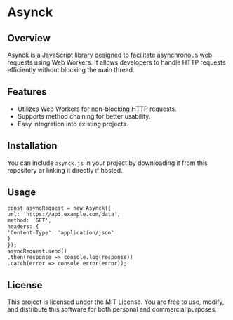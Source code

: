 # Asynck

## Overview
Asynck is a JavaScript library designed to facilitate asynchronous web requests using Web Workers. It allows developers to handle HTTP requests efficiently without blocking the main thread.

## Features
- Utilizes Web Workers for non-blocking HTTP requests.
- Supports method chaining for better usability.
- Easy integration into existing projects.

## Installation
You can include `asynck.js` in your project by downloading it from this repository or linking it directly if hosted.

## Usage
```
const asyncRequest = new Asynck({
url: 'https://api.example.com/data',
method: 'GET',
headers: {
'Content-Type': 'application/json'
}
});
asyncRequest.send()
.then(response => console.log(response))
.catch(error => console.error(error));
```

## License
This project is licensed under the MIT License. You are free to use, modify, and distribute this software for both personal and commercial purposes.

